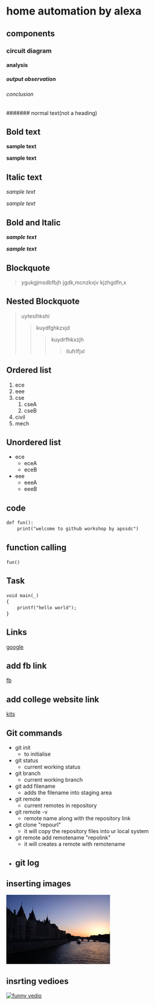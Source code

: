 # home automation by alexa
## components
### circuit diagram
#### analysis
##### output observation
###### conclusion
####### normal text(not a heading)
## Bold text
**sample text**

__sample text__
## Italic text
*sample text*

_sample text_
## Bold and Italic
**_sample text_**

__*sample text*__
## Blockquote
> ygukgjmsdbfbjh
jgdk,mcnzkxjv
kjzhgdfn,x
## Nested Blockquote
> uytesihkshi
>> kuydfghkzxjd
>>> kuydrfhkxzjh
>>>> liufrlfjxl
## Ordered list
1. ece
2. eee
3. cse
    1. cseA
    2. cseB
4. civil
5. mech
## Unordered list
- ece
    * eceA
    * eceB
- eee
    + eeeA
    + eeeB
## code
```
def fun():
    print("welcome to github workshop by apssdc")
```    
## function calling
`
fun()
`
## Task
```
void main(_)
{
    printf("hello world");
}
```
## Links
[google](https://www.google.com/)

## add fb link
[fb](https://www.facebook.com/)
## add college website link
[kits](https://www.kits.com/)
## Git commands
- git init
    - to initialise 
- git status
    - current working status
- git branch
    - current working branch
- git add filename
    - adds the filename into staging area
- git remote
    - current remotes in repository
- git remote -v
    - remote name along with the repository link
- git clone "repourl"
    - it will copy the repository files into ur local system
- git remote add remotename "repolink"
    - it will creates a remote with remotename
- git log
    - 
## inserting images
![images](https://github.com/sirisha476/markdownsyntax-day2/blob/master/images.jpg)
## insrting vedioes
[![funny vedio](https://img.youtube.com/vi/Q1R5Y1RGxSs/0.jpg)](https://www.youtube.com/watch?v=Q1R5Y1RGxSs)
